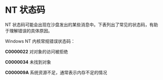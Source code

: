 # NT 状态码

NT 状态码可能会出现在沙盘发出的某些消息中。下表列出了常见的状态码，有助于理解错误的具体原因。

Windows NT 内核常规错误状态码：

**C0000022** 对对象的访问被拒绝

**C0000034** 未找到对象

**C000009A** 系统资源不足，通常表示内存不足的情况
